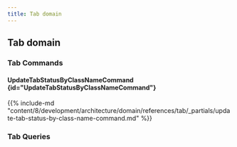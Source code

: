 ```yaml
---
title: Tab domain
---
```


## Tab domain

### Tab Commands

#### UpdateTabStatusByClassNameCommand {id="UpdateTabStatusByClassNameCommand"}

{{%  include-md "content/8/development/architecture/domain/references/tab/_partials/update-tab-status-by-class-name-command.md" %}}

### Tab Queries

